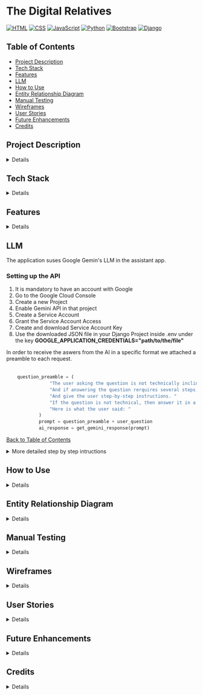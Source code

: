 # The Digital Relatives
[![HTML](https://img.shields.io/badge/Tech-HTML-orange)](#)
[![CSS](https://img.shields.io/badge/Tech-CSS-blue)](#)
[![JavaScript](https://img.shields.io/badge/Tech-JavaScript-yellow)](#)
[![Python](https://img.shields.io/badge/Tech-Python-green)](#)
[![Bootstrap](https://img.shields.io/badge/Tech-Bootstrap-brightgreen)](#)
[![Django](https://img.shields.io/badge/Tech-Django-red)](#)

## Table of Contents
* [Project Description](#project-description)
* [Tech Stack](#tech-stack)
* [Features](#features)
* [LLM](#llm)
* [How to Use](#how-to-use)
* [Entity Relationship Diagram](#entity-relationship-diagram)
* [Manual Testing](#manual-testing)
* [Wireframes](#wireframes)
* [User Stories](#user-stories)
* [Future Enhancements](#future-enhancements)
* [Credits](#credits)

## Project Description
<details><summary>Details</summary>

This project is a mock "tech support" web application designed to help family members, especially elderly relatives, with their technical issues. Users can type in their questions, and the application will use AI to generate helpful responses.  The goal is to make technology more accessible and less intimidating for those who may not be as familiar with it.

For example, a user could ask:

* "How do I reset my WiFi?"
* "How do I download Facebook?"

[Back to Table of Contents](#table-of-contents)
</details>

## Tech Stack
<details><summary>Details</summary>

*  **Backend:** Django
*  **Frontend:** HTML, CSS, JavaScript, Bootstrap
*  **AI:** Google Generative Language AI (Model: gemini-1.5-flash-002)

[Back to Table of Contents](#table-of-contents)
</details>

## Features
<details><summary>Details</summary>

* AI-powered question answering: Users can type in their tech support questions and receive AI-generated responses.
* User-friendly interface: The application is designed to be simple and easy to use, especially for elderly users.
* Web-based:  Accessible from any device with a web browser.

[Back to Table of Contents](#table-of-contents)
</details>

## LLM

The application suses Google Gemin's LLM in the assistant app. 

### Setting up the API

1. It is mandatory to have an account with Google
2. Go to the Google Cloud Console
3. Create a new Project
4. Enable Gemini API in that project
5. Create a Service Account
6. Grant the Service Account Access
7. Create and download Service Account Key
8. Use the downloaded JSON file in your Django Project inside .env under the key **GOOGLE_APPLICATION_CREDENTIALS="path/to/the/file"**

In order to receive the aswers from the AI in a specific format we attached a preamble to each request.

```python

    question_preamble = (
                "The user asking the question is not technically inclined. If it is a technical question, then format the answer in a way that is easy to understand. "
                "And if answering the question rerquires several steps, then break it down into smaller steps. "
                "And give the user step-by-step instructions. "
                "If the question is not technical, then answer it in a friendly and helpful manner. "
                "Here is what the user said: "
            )
            prompt = question_preamble + user_question
            ai_response = get_gemini_response(prompt)

```

[Back to Table of Contents](#table-of-contents)

<details><summary>More detailed step by step intructions</summary>

### Setting up Google's Gemini API with Django

This guide outlines the steps to set up and use Google's Gemini API in a Django project.

#### Prerequisites

* A Google Cloud Project with the Gemini API enabled.
* Python 3.7 or later installed.
* Django installed (refer to the [Django documentation](https://docs.djangoproject.com/en/stable/intro/install/) for installation instructions).
* `pip` (Python package installer).

#### Step 1: Set up Google Cloud Project and Enable the Gemini API

1.  **Go to the Google Cloud Console:**
    * Open your web browser and navigate to the [Google Cloud Console](https://console.cloud.google.com/).

2.  **Create a New Project or Select an Existing Project:**
    * If you don't have a project yet, create one.
    * If you have an existing project, select it.

3.  **Enable the Gemini API:**
    * In the Cloud Console, search for "Vertex AI API"
    * Click "Enable"

[Back to Table of Contents](#table-of-contents)

#### Step 2: Create a Service Account and Download Credentials

1.  **Create a Service Account:**
    * In the Cloud Console, navigate to "IAM & Admin" -> "Service Accounts".
    * Click "+ Create Service Account".
    * Enter a service account name (e.g., "gemini-django").
    * Click "Create".

2.  **Grant the Service Account Access:**
    * On the "Grant this service account access to project" page, under "Select a role", choose "Vertex AI" -> "Vertex AI User".
    * Click "Continue".
    * Click "Done".

3.  **Create and Download a Service Account Key:**
    * On the Service Accounts page, click on the service account you just created.
    * Go to the "Keys" tab.
    * Click "Add Key" -> "Create new key".
    * Select "JSON" as the key type.
    * Click "Create".
    * A JSON file containing your service account credentials will be downloaded to your computer. **Important:** Keep this file secure. Do not include it in your code repository.

[Back to Table of Contents](#table-of-contents)

#### Step 3: Set up your Django Project

1.  **Create a Django Project (if you don't have one):**

    ```bash
    django-admin startproject myproject
    cd myproject
    python manage.py startapp myapp  # Create an app within your project
    ```

2.  **Install the Google Generative AI library:**
    * Open a terminal and activate your virtual environment (if you are using one).
    * Install the `google-generativeai` library:

    ```bash
    pip install google-generativeai
    ```

[Back to Table of Contents](#table-of-contents)

#### Step 4: Configure Authentication in Django

1.  **Set the `GOOGLE_APPLICATION_CREDENTIALS` environment variable:**
    * This tells the Google client library where to find your service account credentials JSON file.
    * **Option 1: Set it in your system environment variables:** This is generally the recommended approach, especially for production.
        * Follow the instructions for your operating system (Windows, macOS, Linux) to set an environment variable. The variable name should be `GOOGLE_APPLICATION_CREDENTIALS`, and the value should be the absolute path to the JSON file you downloaded.
    * **Option 2: Set it in your Django `settings.py` (Less Recommended for Production):**
        * You can set the environment variable within your `settings.py` file, but this is generally less secure and not recommended for production.

        ```python
        import os
        os.environ["GOOGLE_APPLICATION_CREDENTIALS"] = "/path/to/your/service_account_key.json"  # Replace with the actual path
        ```

        * **Warning:** If you use this approach, make sure the path to your credentials file is not hardcoded in your code if you plan to deploy it. Use a relative path or a configuration setting.

[Back to Table of Contents](#table-of-contents)

#### Step 5: Use the Gemini API in your Django Views

1.  **Import the necessary libraries:**

    ```python
    from django.shortcuts import render
    from django.http import JsonResponse
    import google.generativeai as genai
    import os
    from django.views.decorators.csrf import csrf_exempt # If you're handling forms without Django's built-in CSRF protection
    ```

2.  **Configure the Gemini API and use it in a view:**

    ```python
    genai.configure(api_key=os.environ.get("GOOGLE_API_KEY")) #  Use the API key, or the GOOGLE_APPLICATION_CREDENTIALS env variable
    model = genai.GenerativeModel("gemini-pro") #  Specify the model you want to use

    @csrf_exempt #  Only if you're handling POST requests without Django's CSRF middleware
    def my_view(request):
        if request.method == 'POST':
            user_input = request.POST.get('user_input', '')  # Get user input from the request

            try:
                response = model.generate_content(user_input)
                ai_response = response.text
            except Exception as e:
                ai_response = f"Error: {e}"

            return JsonResponse({'response': ai_response})  # Return the response as JSON

        return render(request, 'myapp/my_template.html')  # Or render a template for a GET request
    ```

    * **`genai.configure(api_key=os.environ.get("GOOGLE_API_KEY"))`**: Configures the API key. It's better to use the `GOOGLE_APPLICATION_CREDENTIALS` environment variable
    * **`model = genai.GenerativeModel("gemini-pro")`**: Initializes the Gemini Pro model. You might choose a different model.
    * **`user_input = request.POST.get('user_input', '')`**: Gets the user's input from the POST request. Adjust this depending on how your form is set up.
    * **`response = model.generate_content(user_input)`**: Sends the user's input to the Gemini API and gets the response.
    * **`ai_response = response.text`**: Extracts the text from the response object.
    * **`JsonResponse({'response': ai_response})`**: Returns the AI's response as a JSON object, which you can then handle in your JavaScript code.
    * **`@csrf_exempt`**: If you're submitting data to this view using a form that doesn't use Django's built-in CSRF protection, you'll need this decorator. Otherwise, Django will block the request. If you are using Django's forms, you do not need this.

[Back to Table of Contents](#table-of-contents)

#### Troubleshooting

* **Authentication Errors:**
    * Make sure your `GOOGLE_APPLICATION_CREDENTIALS` environment variable is correctly set and points to a valid JSON file.
    * Double-check that the service account has the necessary permissions (Vertex AI User).
* **API Errors:**
    * Check the Google Cloud Console for any error messages related to the Vertex AI API.
    * Ensure that the Gemini API is enabled for your project.
* **Django Errors:**
    * Check your Django views, URLs, and templates for any syntax errors or logical issues.
    * Use Django's debugging tools (e.g., `print()` statements, the Django debug toolbar) to identify the source of the problem.


[Back to Table of Contents](#table-of-contents)

</details>

## How to Use
<details><summary>Details</summary>

1.  **Installation**
    * Clone the repository.
    * Set up a virtual environment (optional but recommended).
    * Install the required packages using `pip install -r requirements.txt`.
    * Set up your Google Cloud credentials (see "Configuration" below).
    * Run the Django migrations: `python manage.py migrate`.
    * Start the Django development server: `python manage.py runserver`.
    * Open your web browser and go to the provided URL (usually `http://127.0.0.1:8000`).

2.  **Configuration**
    * You will need a Google Cloud account and a project with the Gemini API enabled.
    * Set up authentication by creating a service account and downloading the credentials JSON file.
    * Set the `GOOGLE_APPLICATION_CREDENTIALS` environment variable to point to the path of your credentials JSON file.  **Important:** Do not include your credentials file in your code repository.
    * Ensure the Google Generative AI library is installed:  `pip install google-generativeai`

3.  **Usage**
    * Once the application is running, users can type their tech support questions into the input field on the main page.
    * The AI-generated response will be displayed on the page.

[Back to Table of Contents](#table-of-contents)
</details>

## Entity Relationship Diagram

<details><summary>Details</summary>

```mermaid
erDiagram
    User {
        int id
        string username
        string password
    }
    
    Note {
        int id
        string title
        datetime created_at
        int interaction_start_id
        int interaction_end_id
        int user_id
    }
    
    Interaction {
        int id
        string question
        string answer
        float timestamp
        int usr_id
    }

    User ||--o{ Note : owns
    User ||--o{ Interaction : has
    Note ||--|| Interaction : start
    Note ||--|| Interaction : end
    Note ||--o{ Interaction : references
    Interaction }o--|| User : belongs_to
```

- Only the User model is shown from external packages.
- Note references a range of Interactions (from interaction_start_id to interaction_end_id).
- Each Interaction belongs to a User.
- Each Note belongs to a User.


[Back to Table of Contents](#table-of-contents)
</details>

## Manual Testing
<details><summary>Details</summary>

### Landing Page (`index.html`)

| TEST ACTION                                                                    | EXPECTATION                                                                                               | RESULT    |
| :----------------------------------------------------------------------------- | :-------------------------------------------------------------------------------------------------------- | :-------- |
| User opens the landing page URL                                                | The landing page is displayed with a title, introduction, and a call to action.                            | SUCCESS   |
| User views the page on different screen sizes (desktop, mobile)               | The layout is responsive and content is displayed correctly.                                               | SUCCESS   |
| User checks for broken links/images.                                            | All links are functional, and all images are displayed correctly.                                           | SUCCESS   |

### ASSISTANT

| TEST ACTION                                                                    | EXPECTATION                                                                                               | RESULT    |
| :----------------------------------------------------------------------------- | :-------------------------------------------------------------------------------------------------------- | :-------- |
| Sendiing an empty message | User sees an message that informs them that they first need to type in a message before sending it | SUCCESS |
| Sending a message - Click on send button| User sees loading spinner while the message is being processed | SUCCESS |
| Receiving a response | The message the user has sent appears in a speech bubble, followed by a speech bubble that contains the answer from the Assistant | SUCCESS |
| Click on clear chat history button | All the previous chat bubbles disappear | SUCCESS |
| Saving a conversation - Click on the dedicated button | A modal for saving the conversation appears | SUCCESS |
| Saving a conversation - In the modal the ttile field is empty and the user clicks on the 'OK' button | A vlidation message appears that reminds them that the title cannot be empty | SUCCESS |
| Saving a conversation - In the modal the user clicks on 'Cancel' | The modal closes | SUCCESS |
| Saving a conversation - In the modal the user enters a title and clicks on 'OK' | A message appears that informs the user that the conversation has been successfully saved and 3 seconds later they get redirected to the notes page | SUCCESS |


[Back to Table of Contents](#table-of-contents)

### NOTES

| TEST ACTION                                                                    | EXPECTATION                                                                                               | RESULT    |
| :----------------------------------------------------------------------------- | :-------------------------------------------------------------------------------------------------------- | :-------- |
| User clicks on one of the notes | A page with the chat history that was saved in that note opens | SUCCESS |
| Deleting a note - User clicks on the delete icon of a note | A modal window appears asking the user to confirm the delete | SUCCESS |
| Deleting a note - In confirmation modal user clicks on **No** | The modal window closes and the note remains intact | SUCCESS |
| Deleting a note - In confirmation modal user clicks on **Yes* | The modal window closes and the note disappears | SUCCESS |
| Filtering - User types in a word or phrase and clicks on **Filter** | Only notes that contain the string of characters submitted appear on the page | SUCCESS |



[Back to Table of Contents](#table-of-contents)
</details>


## Wireframes
<details><summary>Details</summary>

![Mobile Wireframe](static/images/wireframes/Mobile.png)*
![Desktop Wireframe](static/images/wireframes/Desktop.png)*

[Back to Table of Contents](#table-of-contents)
</details>

## User Stories
<details><summary>Details</summary>

* As a user, I want to be able to easily input my tech support question.
* As a user, I want to receive a helpful and accurate response to my question.
* As a user, I want the application to be easy to use, even if I am not very tech-savvy.
* As a user, I want to be able to store useful information
* As a user, I want the application to be accessible from any device with a web browser.


[Back to Table of Contents](#table-of-contents)
</details>

## Future Enhancements
<details><summary>Details</summary>

* Improved AI response accuracy and relevance, by using AI Agents in tandem with an LLM like Gemini, Chat-GPT, etc. This would make creating better designed responses pssible. For example, images, audio and video files could be embedded inside the AI responses
* User profiles, containing information about technical skills, enable AI responses to be tailored to match the user's understanding.
* Feedback mechanism for users to rate the helpfulness of the responses.
* Multi-language support.
* Use of external authenticaion services such as Google OAuth2, GitHub,Facebook, Twitter, Apple, Microsoft, etc. That way users would not have to sign up using a new set of credentials

[Back to Table of Contents](#table-of-contents)
</details>

## Credits
<details><summary>Details</summary>

* This project was created by Team5 - The Digital Relatives.
* Our families for allowing us the time to join the hackathon.
</details>
